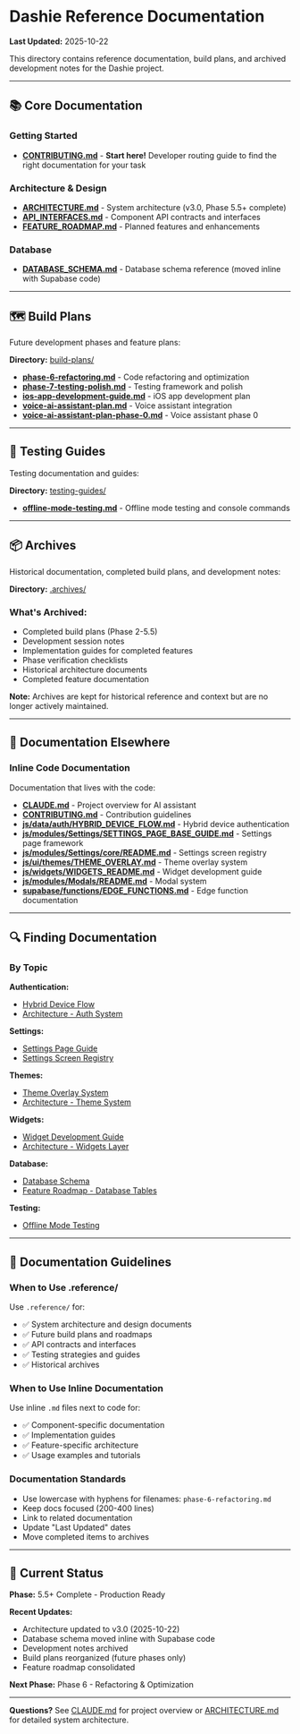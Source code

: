 # Dashie Reference Documentation

**Last Updated:** 2025-10-22

This directory contains reference documentation, build plans, and archived development notes for the Dashie project.

---

## 📚 Core Documentation

### Getting Started
- **[CONTRIBUTING.md](CONTRIBUTING.md)** - **Start here!** Developer routing guide to find the right documentation for your task

### Architecture & Design
- **[ARCHITECTURE.md](ARCHITECTURE.md)** - System architecture (v3.0, Phase 5.5+ complete)
- **[API_INTERFACES.md](API_INTERFACES.md)** - Component API contracts and interfaces
- **[FEATURE_ROADMAP.md](FEATURE_ROADMAP.md)** - Planned features and enhancements

### Database
- **[DATABASE_SCHEMA.md](../supabase/DATABASE_SCHEMA.md)** - Database schema reference (moved inline with Supabase code)

---

## 🗺️ Build Plans

Future development phases and feature plans:

**Directory:** [build-plans/](build-plans/)

- **[phase-6-refactoring.md](build-plans/phase-6-refactoring.md)** - Code refactoring and optimization
- **[phase-7-testing-polish.md](build-plans/phase-7-testing-polish.md)** - Testing framework and polish
- **[ios-app-development-guide.md](build-plans/ios-app-development-guide.md)** - iOS app development plan
- **[voice-ai-assistant-plan.md](build-plans/voice-ai-assistant-plan.md)** - Voice assistant integration
- **[voice-ai-assistant-plan-phase-0.md](build-plans/voice-ai-assistant-plan-phase-0.md)** - Voice assistant phase 0

---

## 🧪 Testing Guides

Testing documentation and guides:

**Directory:** [testing-guides/](testing-guides/)

- **[offline-mode-testing.md](testing-guides/offline-mode-testing.md)** - Offline mode testing and console commands

---

## 📦 Archives

Historical documentation, completed build plans, and development notes:

**Directory:** [.archives/](.archives/)

### What's Archived:
- Completed build plans (Phase 2-5.5)
- Development session notes
- Implementation guides for completed features
- Phase verification checklists
- Historical architecture documents
- Completed feature documentation

**Note:** Archives are kept for historical reference and context but are no longer actively maintained.

---

## 📖 Documentation Elsewhere

### Inline Code Documentation

Documentation that lives with the code:

- **[CLAUDE.md](../CLAUDE.md)** - Project overview for AI assistant
- **[CONTRIBUTING.md](../CONTRIBUTING.md)** - Contribution guidelines
- **[js/data/auth/HYBRID_DEVICE_FLOW.md](../js/data/auth/HYBRID_DEVICE_FLOW.md)** - Hybrid device authentication
- **[js/modules/Settings/SETTINGS_PAGE_BASE_GUIDE.md](../js/modules/Settings/SETTINGS_PAGE_BASE_GUIDE.md)** - Settings page framework
- **[js/modules/Settings/core/README.md](../js/modules/Settings/core/README.md)** - Settings screen registry
- **[js/ui/themes/THEME_OVERLAY.md](../js/ui/themes/THEME_OVERLAY.md)** - Theme overlay system
- **[js/widgets/WIDGETS_README.md](../js/widgets/WIDGETS_README.md)** - Widget development guide
- **[js/modules/Modals/README.md](../js/modules/Modals/README.md)** - Modal system
- **[supabase/functions/EDGE_FUNCTIONS.md](../supabase/functions/EDGE_FUNCTIONS.md)** - Edge function documentation

---

## 🔍 Finding Documentation

### By Topic

**Authentication:**
- [Hybrid Device Flow](../js/data/auth/HYBRID_DEVICE_FLOW.md)
- [Architecture - Auth System](ARCHITECTURE.md#authentication--jwt-system)

**Settings:**
- [Settings Page Guide](../js/modules/Settings/SETTINGS_PAGE_BASE_GUIDE.md)
- [Settings Screen Registry](../js/modules/Settings/core/README.md)

**Themes:**
- [Theme Overlay System](../js/ui/themes/THEME_OVERLAY.md)
- [Architecture - Theme System](ARCHITECTURE.md#theme-system)

**Widgets:**
- [Widget Development Guide](../js/widgets/WIDGETS_README.md)
- [Architecture - Widgets Layer](ARCHITECTURE.md#widgets-layer)

**Database:**
- [Database Schema](../supabase/DATABASE_SCHEMA.md)
- [Feature Roadmap - Database Tables](FEATURE_ROADMAP.md#database-tables-roadmap)

**Testing:**
- [Offline Mode Testing](testing-guides/offline-mode-testing.md)

---

## 📝 Documentation Guidelines

### When to Use .reference/

Use `.reference/` for:
- ✅ System architecture and design documents
- ✅ Future build plans and roadmaps
- ✅ API contracts and interfaces
- ✅ Testing strategies and guides
- ✅ Historical archives

### When to Use Inline Documentation

Use inline `.md` files next to code for:
- ✅ Component-specific documentation
- ✅ Implementation guides
- ✅ Feature-specific architecture
- ✅ Usage examples and tutorials

### Documentation Standards

- Use lowercase with hyphens for filenames: `phase-6-refactoring.md`
- Keep docs focused (200-400 lines)
- Link to related documentation
- Update "Last Updated" dates
- Move completed items to archives

---

## 🎯 Current Status

**Phase:** 5.5+ Complete - Production Ready

**Recent Updates:**
- Architecture updated to v3.0 (2025-10-22)
- Database schema moved inline with Supabase code
- Development notes archived
- Build plans reorganized (future phases only)
- Feature roadmap consolidated

**Next Phase:** Phase 6 - Refactoring & Optimization

---

**Questions?** See [CLAUDE.md](../CLAUDE.md) for project overview or [ARCHITECTURE.md](ARCHITECTURE.md) for detailed system architecture.
